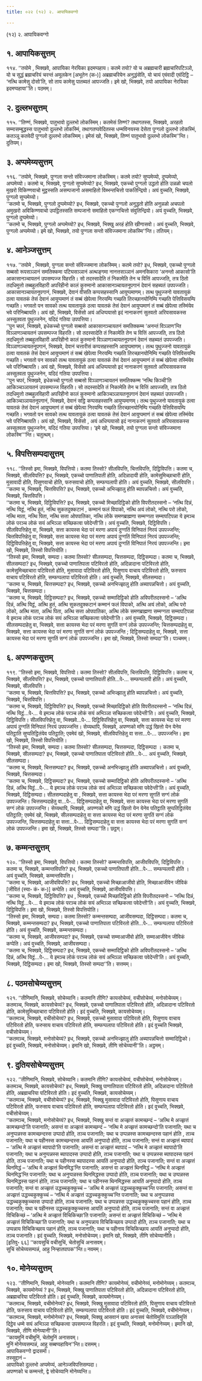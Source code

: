 ```yaml
---
title: ०२२ (१२) २. आपायिकवग्गो

---
```

(१२) २. आपायिकवग्गो  


## १. आपायिकसुत्तम्

११४. ‘‘तयोमे , भिक्खवे, आपायिका नेरयिका इदमप्पहाय। कतमे तयो? यो च अब्रह्मचारी ब्रह्मचारिपटिञ्ञो, यो च सुद्धं ब्रह्मचरियं चरन्तं अमूलकेन [अभूतेन (क॰)] अब्रह्मचरियेन अनुद्धंसेति, यो चायं एवंवादी एवंदिट्ठि – ‘नत्थि कामेसु दोसो’ति, सो ताय कामेसु पातब्यतं आपज्जति। इमे खो, भिक्खवे, तयो आपायिका नेरयिका इदमप्पहाया’’ति। पठमम्।  


## २. दुल्लभसुत्तम्

११५. ‘‘तिण्णं, भिक्खवे, पातुभावो दुल्लभो लोकस्मिम्। कतमेसं तिण्णं? तथागतस्स, भिक्खवे, अरहतो सम्मासम्बुद्धस्स पातुभावो दुल्लभो लोकस्मिं, तथागतप्पवेदितस्स धम्मविनयस्स देसेता पुग्गलो दुल्लभो लोकस्मिं, कतञ्ञू कतवेदी पुग्गलो दुल्लभो लोकस्मिम्। इमेसं खो, भिक्खवे, तिण्णं पातुभावो दुल्लभो लोकस्मि’’न्ति। दुतियम्।  


## ३. अप्पमेय्यसुत्तम्

११६. ‘‘तयोमे, भिक्खवे, पुग्गला सन्तो संविज्जमाना लोकस्मिम्। कतमे तयो? सुप्पमेय्यो, दुप्पमेय्यो, अप्पमेय्यो। कतमो च, भिक्खवे, पुग्गलो सुप्पमेय्यो? इध, भिक्खवे, एकच्चो पुग्गलो उद्धतो होति उन्नळो चपलो मुखरो विकिण्णवाचो मुट्ठस्सति असम्पजानो असमाहितो विब्भन्तचित्तो पाकतिन्द्रियो। अयं वुच्चति, भिक्खवे, पुग्गलो सुप्पमेय्यो।  
‘‘कतमो च, भिक्खवे, पुग्गलो दुप्पमेय्यो? इध, भिक्खवे, एकच्चो पुग्गलो अनुद्धतो होति अनुन्नळो अचपलो अमुखरो अविकिण्णवाचो उपट्ठितस्सति सम्पजानो समाहितो एकग्गचित्तो संवुतिन्द्रियो। अयं वुच्चति, भिक्खवे, पुग्गलो दुप्पमेय्यो।  
‘‘कतमो च, भिक्खवे, पुग्गलो अप्पमेय्यो? इध, भिक्खवे, भिक्खु अरहं होति खीणासवो। अयं वुच्चति, भिक्खवे, पुग्गलो अप्पमेय्यो। इमे खो, भिक्खवे, तयो पुग्गला सन्तो संविज्जमाना लोकस्मि’’न्ति। ततियम्।  


## ४. आनेञ्जसुत्तम्

११७. ‘‘तयोमे , भिक्खवे, पुग्गला सन्तो संविज्जमाना लोकस्मिम्। कतमे तयो? इध, भिक्खवे, एकच्चो पुग्गलो सब्बसो रूपसञ्ञानं समतिक्कमा पटिघसञ्ञानं अत्थङ्गमा नानत्तसञ्ञानं अमनसिकारा ‘अनन्तो आकासो’ति आकासानञ्चायतनं उपसम्पज्ज विहरति। सो तदस्सादेति तं निकामेति तेन च वित्तिं आपज्जति, तत्र ठितो तदधिमुत्तो तब्बहुलविहारी अपरिहीनो कालं कुरुमानो आकासानञ्चायतनूपगानं देवानं सहब्यतं उपपज्जति। आकासानञ्चायतनूपगानं, भिक्खवे, देवानं वीसति कप्पसहस्सानि आयुप्पमाणम्। तत्थ पुथुज्जनो यावतायुकं ठत्वा यावतकं तेसं देवानं आयुप्पमाणं तं सब्बं खेपेत्वा निरयम्पि गच्छति तिरच्छानयोनिम्पि गच्छति पेत्तिविसयम्पि गच्छति। भगवतो पन सावको तत्थ यावतायुकं ठत्वा यावतकं तेसं देवानं आयुप्पमाणं तं सब्बं खेपेत्वा तस्मिंयेव भवे परिनिब्बायति। अयं खो, भिक्खवे, विसेसो अयं अधिप्पयासो इदं नानाकरणं सुतवतो अरियसावकस्स अस्सुतवता पुथुज्जनेन, यदिदं गतिया उपपत्तिया।  
‘‘पुन चपरं, भिक्खवे, इधेकच्चो पुग्गलो सब्बसो आकासानञ्चायतनं समतिक्कम्म ‘अनन्तं विञ्ञाण’न्ति विञ्ञाणञ्चायतनं उपसम्पज्ज विहरति। सो तदस्सादेति तं निकामेति तेन च वित्तिं आपज्जति, तत्र ठितो तदधिमुत्तो तब्बहुलविहारी अपरिहीनो कालं कुरुमानो विञ्ञाणञ्चायतनूपगानं देवानं सहब्यतं उपपज्जति। विञ्ञाणञ्चायतनूपगानं, भिक्खवे, देवानं चत्तारीसं कप्पसहस्सानि आयुप्पमाणम्। तत्थ पुथुज्जनो यावतायुकं ठत्वा यावतकं तेसं देवानं आयुप्पमाणं तं सब्बं खेपेत्वा निरयम्पि गच्छति तिरच्छानयोनिम्पि गच्छति पेत्तिविसयम्पि गच्छति। भगवतो पन सावको तत्थ यावतायुकं ठत्वा यावतकं तेसं देवानं आयुप्पमाणं तं सब्बं खेपेत्वा तस्मिंयेव भवे परिनिब्बायति। अयं खो, भिक्खवे, विसेसो अयं अधिप्पयासो इदं नानाकरणं सुतवतो अरियसावकस्स अस्सुतवता पुथुज्जनेन, यदिदं गतिया उपपत्तिया।  
‘‘पुन चपरं, भिक्खवे, इधेकच्चो पुग्गलो सब्बसो विञ्ञाणञ्चायतनं समतिक्कम्म ‘नत्थि किञ्ची’ति आकिञ्चञ्ञायतनं उपसम्पज्ज विहरति। सो तदस्सादेति तं निकामेति तेन च वित्तिं आपज्जति, तत्र ठितो तदधिमुत्तो तब्बहुलविहारी अपरिहीनो कालं कुरुमानो आकिञ्चञ्ञायतनूपगानं देवानं सहब्यतं उपपज्जति। आकिञ्चञ्ञायतनूपगानं, भिक्खवे, देवानं सट्ठि कप्पसहस्सानि आयुप्पमाणम्। तत्थ पुथुज्जनो यावतायुकं ठत्वा यावतकं तेसं देवानं आयुप्पमाणं तं सब्बं खेपेत्वा निरयम्पि गच्छति तिरच्छानयोनिम्पि गच्छति पेत्तिविसयम्पि गच्छति। भगवतो पन सावको तत्थ यावतायुकं ठत्वा यावतकं तेसं देवानं आयुप्पमाणं तं सब्बं खेपेत्वा तस्मिंयेव भवे परिनिब्बायति। अयं खो, भिक्खवे, विसेसो , अयं अधिप्पयासो इदं नानाकरणं सुतवतो अरियसावकस्स अस्सुतवता पुथुज्जनेन, यदिदं गतिया उपपत्तिया। ‘इमे खो, भिक्खवे, तयो पुग्गला सन्तो संविज्जमाना लोकस्मि’’’न्ति। चतुत्थम्।  


## ५. विपत्तिसम्पदासुत्तम्

११८. ‘‘तिस्सो इमा, भिक्खवे, विपत्तियो। कतमा तिस्सो? सीलविपत्ति, चित्तविपत्ति, दिट्ठिविपत्ति। कतमा च, भिक्खवे, सीलविपत्ति? इध, भिक्खवे, एकच्चो पाणातिपाती होति, अदिन्नादायी होति, कामेसुमिच्छाचारी होति, मुसावादी होति, पिसुणवाचो होति, फरुसवाचो होति, सम्फप्पलापी होति। अयं वुच्चति, भिक्खवे, सीलविपत्ति।  
‘‘कतमा च, भिक्खवे, चित्तविपत्ति? इध, भिक्खवे, एकच्चो अभिज्झालु होति ब्यापन्नचित्तो। अयं वुच्चति, भिक्खवे, चित्तविपत्ति।  
‘‘कतमा च, भिक्खवे, दिट्ठिविपत्ति? इध, भिक्खवे, एकच्चो मिच्छादिट्ठिको होति विपरीतदस्सनो – ‘नत्थि दिन्नं, नत्थि यिट्ठं, नत्थि हुतं, नत्थि सुकतदुक्कटानं , कम्मानं फलं विपाको, नत्थि अयं लोको, नत्थि परो लोको, नत्थि माता, नत्थि पिता, नत्थि सत्ता ओपपातिका, नत्थि लोके समणब्राह्मणा सम्मग्गता सम्मापटिपन्ना ये इमञ्च लोकं परञ्च लोकं सयं अभिञ्ञा सच्छिकत्वा पवेदेन्ती’ति। अयं वुच्चति, भिक्खवे, दिट्ठिविपत्ति। सीलविपत्तिहेतु वा, भिक्खवे, सत्ता कायस्स भेदा परं मरणा अपायं दुग्गतिं विनिपातं निरयं उपपज्जन्ति; चित्तविपत्तिहेतु वा, भिक्खवे, सत्ता कायस्स भेदा परं मरणा अपायं दुग्गतिं विनिपातं निरयं उपपज्जन्ति; दिट्ठिविपत्तिहेतु वा, भिक्खवे, सत्ता कायस्स भेदा परं मरणा अपायं दुग्गतिं विनिपातं निरयं उपपज्जन्ति। इमा खो, भिक्खवे, तिस्सो विपत्तियोति।  
‘‘तिस्सो इमा, भिक्खवे, सम्पदा। कतमा तिस्सो? सीलसम्पदा, चित्तसम्पदा, दिट्ठिसम्पदा। कतमा च, भिक्खवे, सीलसम्पदा? इध, भिक्खवे, एकच्चो पाणातिपाता पटिविरतो होति, अदिन्नादाना पटिविरतो होति, कामेसुमिच्छाचारा पटिविरतो होति, मुसावादा पटिविरतो होति, पिसुणाय वाचाय पटिविरतो होति, फरुसाय वाचाय पटिविरतो होति, सम्फप्पलापा पटिविरतो होति। अयं वुच्चति, भिक्खवे, सीलसम्पदा।  
‘‘कतमा च, भिक्खवे, चित्तसम्पदा? इध, भिक्खवे, एकच्चो अनभिज्झालु होति अब्यापन्नचित्तो। अयं वुच्चति, भिक्खवे, चित्तसम्पदा।  
‘‘कतमा च, भिक्खवे, दिट्ठिसम्पदा? इध, भिक्खवे, एकच्चो सम्मादिट्ठिको होति अविपरीतदस्सनो – ‘अत्थि दिन्नं, अत्थि यिट्ठं, अत्थि हुतं, अत्थि सुकतदुक्कटानं कम्मानं फलं विपाको, अत्थि अयं लोको, अत्थि परो लोको, अत्थि माता, अत्थि पिता, अत्थि सत्ता ओपपातिका, अत्थि लोके समणब्राह्मणा सम्मग्गता सम्मापटिपन्ना ये इमञ्च लोकं परञ्च लोकं सयं अभिञ्ञा सच्छिकत्वा पवेदेन्ती’ति। अयं वुच्चति, भिक्खवे, दिट्ठिसम्पदा। सीलसम्पदाहेतु वा, भिक्खवे, सत्ता कायस्स भेदा परं मरणा सुगतिं सग्गं लोकं उपपज्जन्ति; चित्तसम्पदाहेतु वा, भिक्खवे, सत्ता कायस्स भेदा परं मरणा सुगतिं सग्गं लोकं उपपज्जन्ति ; दिट्ठिसम्पदाहेतु वा, भिक्खवे, सत्ता कायस्स भेदा परं मरणा सुगतिं सग्गं लोकं उपपज्जन्ति। इमा खो, भिक्खवे, तिस्सो सम्पदा’’ति। पञ्चमम्।  


## ६. अपण्णकसुत्तम्

११९. ‘‘तिस्सो इमा, भिक्खवे, विपत्तियो। कतमा तिस्सो? सीलविपत्ति, चित्तविपत्ति, दिट्ठिविपत्ति। कतमा च, भिक्खवे, सीलविपत्ति? इध, भिक्खवे, एकच्चो पाणातिपाती होति…पे॰… सम्फप्पलापी होति। अयं वुच्चति, भिक्खवे, सीलविपत्ति।  
‘‘कतमा च, भिक्खवे, चित्तविपत्ति? इध, भिक्खवे, एकच्चो अभिज्झालु होति ब्यापन्नचित्तो। अयं वुच्चति, भिक्खवे, चित्तविपत्ति।  
‘‘कतमा च, भिक्खवे, दिट्ठिविपत्ति? इध, भिक्खवे, एकच्चो मिच्छादिट्ठिको होति विपरीतदस्सनो – ‘नत्थि दिन्नं, नत्थि यिट्ठं…पे॰… ये इमञ्च लोकं परञ्च लोकं सयं अभिञ्ञा सच्छिकत्वा पवेदेन्ती’ति। अयं वुच्चति, भिक्खवे, दिट्ठिविपत्ति। सीलविपत्तिहेतु वा, भिक्खवे…पे॰… दिट्ठिविपत्तिहेतु वा, भिक्खवे, सत्ता कायस्स भेदा परं मरणा अपायं दुग्गतिं विनिपातं निरयं उपपज्जन्ति। सेय्यथापि, भिक्खवे, अपण्णको मणि उद्धं खित्तो येन येनेव पतिट्ठाति सुप्पतिट्ठितंयेव पतिट्ठाति; एवमेवं खो, भिक्खवे, सीलविपत्तिहेतु वा सत्ता…पे॰… उपपज्जन्ति। इमा खो, भिक्खवे, तिस्सो विपत्तियोति।  
‘‘तिस्सो इमा, भिक्खवे, सम्पदा। कतमा तिस्सो? सीलसम्पदा, चित्तसम्पदा, दिट्ठिसम्पदा । कतमा च, भिक्खवे, सीलसम्पदा? इध, भिक्खवे, एकच्चो पाणातिपाता पटिविरतो होति…पे॰… अयं वुच्चति, भिक्खवे, सीलसम्पदा।  
‘‘कतमा च, भिक्खवे, चित्तसम्पदा? इध, भिक्खवे, एकच्चो अनभिज्झालु होति अब्यापन्नचित्तो। अयं वुच्चति, भिक्खवे, चित्तसम्पदा।  
‘‘कतमा च, भिक्खवे, दिट्ठिसम्पदा? इध, भिक्खवे, एकच्चो सम्मादिट्ठिको होति अविपरीतदस्सनो – ‘अत्थि दिन्नं, अत्थि यिट्ठं…पे॰… ये इमञ्च लोकं परञ्च लोकं सयं अभिञ्ञा सच्छिकत्वा पवेदेन्ती’ति। अयं वुच्चति, भिक्खवे, दिट्ठिसम्पदा। सीलसम्पदाहेतु वा , भिक्खवे, सत्ता कायस्स भेदा परं मरणा सुगतिं सग्गं लोकं उपपज्जन्ति। चित्तसम्पदाहेतु वा…पे॰… दिट्ठिसम्पदाहेतु वा, भिक्खवे, सत्ता कायस्स भेदा परं मरणा सुगतिं सग्गं लोकं उपपज्जन्ति। सेय्यथापि, भिक्खवे, अपण्णको मणि उद्धं खित्तो येन येनेव पतिट्ठाति सुप्पतिट्ठितंयेव पतिट्ठाति; एवमेवं खो, भिक्खवे, सीलसम्पदाहेतु वा सत्ता कायस्स भेदा परं मरणा सुगतिं सग्गं लोकं उपपज्जन्ति, चित्तसम्पदाहेतु वा सत्ता…पे॰… दिट्ठिसम्पदाहेतु वा सत्ता कायस्स भेदा परं मरणा सुगतिं सग्गं लोकं उपपज्जन्ति। इमा खो, भिक्खवे, तिस्सो सम्पदा’’ति। छट्ठम्।  


## ७. कम्मन्तसुत्तम्

१२०. ‘‘तिस्सो इमा, भिक्खवे, विपत्तियो। कतमा तिस्सो? कम्मन्तविपत्ति, आजीवविपत्ति, दिट्ठिविपत्ति। कतमा च, भिक्खवे, कम्मन्तविपत्ति? इध, भिक्खवे, एकच्चो पाणातिपाती होति…पे॰… सम्फप्पलापी होति । अयं वुच्चति, भिक्खवे, कम्मन्तविपत्ति।  
‘‘कतमा च, भिक्खवे, आजीवविपत्ति? इध, भिक्खवे, एकच्चो मिच्छाआजीवो होति, मिच्छाआजीवेन जीविकं [जीवितं (स्या॰ कं॰ क॰)] कप्पेति। अयं वुच्चति, भिक्खवे, आजीवविपत्ति।  
‘‘कतमा च, भिक्खवे, दिट्ठिविपत्ति? इध , भिक्खवे, एकच्चो मिच्छादिट्ठिको होति विपरीतदस्सनो – ‘नत्थि दिन्नं, नत्थि यिट्ठं…पे॰… ये इमञ्च लोकं परञ्च लोकं सयं अभिञ्ञा सच्छिकत्वा पवेदेन्ती’ति। अयं वुच्चति, भिक्खवे, दिट्ठिविपत्ति। इमा खो, भिक्खवे, तिस्सो विपत्तियोति।  
‘‘तिस्सो इमा, भिक्खवे, सम्पदा। कतमा तिस्सो? कम्मन्तसम्पदा, आजीवसम्पदा, दिट्ठिसम्पदा। कतमा च, भिक्खवे, कम्मन्तसम्पदा? इध, भिक्खवे, एकच्चो पाणातिपाता पटिविरतो होति…पे॰… सम्फप्पलापा पटिविरतो होति। अयं वुच्चति, भिक्खवे, कम्मन्तसम्पदा।  
‘‘कतमा च, भिक्खवे, आजीवसम्पदा? इध, भिक्खवे, एकच्चो सम्माआजीवो होति, सम्माआजीवेन जीविकं कप्पेति। अयं वुच्चति, भिक्खवे, आजीवसम्पदा।  
‘‘कतमा च, भिक्खवे, दिट्ठिसम्पदा? इध, भिक्खवे, एकच्चो सम्मादिट्ठिको होति अविपरीतदस्सनो – ‘अत्थि दिन्नं, अत्थि यिट्ठं…पे॰… ये इमञ्च लोकं परञ्च लोकं सयं अभिञ्ञा सच्छिकत्वा पवेदेन्ती’ति। अयं वुच्चति, भिक्खवे, दिट्ठिसम्पदा। इमा खो, भिक्खवे, तिस्सो सम्पदा’’ति। सत्तमम्।  


## ८. पठमसोचेय्यसुत्तम्

१२१. ‘‘तीणिमानि, भिक्खवे, सोचेय्यानि। कतमानि तीणि? कायसोचेय्यं, वचीसोचेय्यं, मनोसोचेय्यम्। कतमञ्च, भिक्खवे, कायसोचेय्यं? इध, भिक्खवे, एकच्चो पाणातिपाता पटिविरतो होति, अदिन्नादाना पटिविरतो होति, कामेसुमिच्छाचारा पटिविरतो होति। इदं वुच्चति, भिक्खवे, कायसोचेय्यम्।  
‘‘कतमञ्च, भिक्खवे, वचीसोचेय्यं? इध, भिक्खवे, एकच्चो मुसावादा पटिविरतो होति, पिसुणाय वाचाय पटिविरतो होति, फरुसाय वाचाय पटिविरतो होति, सम्फप्पलापा पटिविरतो होति। इदं वुच्चति भिक्खवे, वचीसोचेय्यम्।  
‘‘कतमञ्च, भिक्खवे, मनोसोचेय्यं? इध, भिक्खवे, एकच्चो अनभिज्झालु होति अब्यापन्नचित्तो सम्मादिट्ठिको। इदं वुच्चति, भिक्खवे, मनोसोचेय्यम्। इमानि खो, भिक्खवे, तीणि सोचेय्यानी’’ति। अट्ठमम्।  


## ९. दुतियसोचेय्यसुत्तम्

१२२. ‘‘तीणिमानि, भिक्खवे, सोचेय्यानि। कतमानि तीणि? कायसोचेय्यं, वचीसोचेय्यं, मनोसोचेय्यम्। कतमञ्च, भिक्खवे, कायसोचेय्यं? इध, भिक्खवे, भिक्खु पाणातिपाता पटिविरतो होति, अदिन्नादाना पटिविरतो होति, अब्रह्मचरिया पटिविरतो होति। इदं वुच्चति, भिक्खवे, कायसोचेय्यम्।  
‘‘कतमञ्च, भिक्खवे, वचीसोचेय्यं? इध, भिक्खवे, भिक्खु मुसावादा पटिविरतो होति, पिसुणाय वाचाय पटिविरतो होति, फरुसाय वाचाय पटिविरतो होति, सम्फप्पलापा पटिविरतो होति। इदं वुच्चति, भिक्खवे, वचीसोचेय्यम्।  
‘‘कतमञ्च, भिक्खवे, मनोसोचेय्यं? इध, भिक्खवे, भिक्खु सन्तं वा अज्झत्तं कामच्छन्दं – ‘अत्थि मे अज्झत्तं कामच्छन्दो’ति पजानाति; असन्तं वा अज्झत्तं कामच्छन्दं – ‘नत्थि मे अज्झत्तं कामच्छन्दो’ति पजानाति; यथा च अनुप्पन्नस्स कामच्छन्दस्स उप्पादो होति, तञ्च पजानाति; यथा च उप्पन्नस्स कामच्छन्दस्स पहानं होति , तञ्च पजानाति; यथा च पहीनस्स कामच्छन्दस्स आयतिं अनुप्पादो होति, तञ्च पजानाति; सन्तं वा अज्झत्तं ब्यापादं – ‘अत्थि मे अज्झत्तं ब्यापादो’ति पजानाति; असन्तं वा अज्झत्तं ब्यापादं – ‘नत्थि मे अज्झत्तं ब्यापादो’ति पजानाति; यथा च अनुप्पन्नस्स ब्यापादस्स उप्पादो होति, तञ्च पजानाति; यथा च उप्पन्नस्स ब्यापादस्स पहानं होति, तञ्च पजानाति; यथा च पहीनस्स ब्यापादस्स आयतिं अनुप्पादो होति, तञ्च पजानाति; सन्तं वा अज्झत्तं थिनमिद्धं – ‘अत्थि मे अज्झत्तं थिनमिद्ध’न्ति पजानाति; असन्तं वा अज्झत्तं थिनमिद्धं – ‘नत्थि मे अज्झत्तं थिनमिद्ध’न्ति पजानाति; यथा च अनुप्पन्नस्स थिनमिद्धस्स उप्पादो होति, तञ्च पजानाति; यथा च उप्पन्नस्स थिनमिद्धस्स पहानं होति, तञ्च पजानाति; यथा च पहीनस्स थिनमिद्धस्स आयतिं अनुप्पादो होति, तञ्च पजानाति; सन्तं वा अज्झत्तं उद्धच्चकुक्कुच्चं – ‘अत्थि मे अज्झत्तं उद्धच्चकुक्कुच्च’न्ति पजानाति; असन्तं वा अज्झत्तं उद्धच्चकुक्कुच्चं – ‘नत्थि मे अज्झत्तं उद्धच्चकुक्कुच्च’न्ति पजानाति; यथा च अनुप्पन्नस्स उद्धच्चकुक्कुच्चस्स उप्पादो होति, तञ्च पजानाति; यथा च उप्पन्नस्स उद्धच्चकुक्कुच्चस्स पहानं होति, तञ्च पजानाति; यथा च पहीनस्स उद्धच्चकुक्कुच्चस्स आयतिं अनुप्पादो होति, तञ्च पजानाति; सन्तं वा अज्झत्तं विचिकिच्छं – ‘अत्थि मे अज्झत्तं विचिकिच्छा’ति पजानाति; असन्तं वा अज्झत्तं विचिकिच्छं – ‘नत्थि मे अज्झत्तं विचिकिच्छा’ति पजानाति; यथा च अनुप्पन्नाय विचिकिच्छाय उप्पादो होति, तञ्च पजानाति; यथा च उप्पन्नाय विचिकिच्छाय पहानं होति, तञ्च पजानाति; यथा च पहीनाय विचिकिच्छाय आयतिं अनुप्पादो होति, तञ्च पजानाति। इदं वुच्चति, भिक्खवे, मनोसोचेय्यम्। इमानि खो, भिक्खवे, तीणि सोचेय्यानीति।  
[इतिवु॰ ६६] ‘‘कायसुचिं वचीसुचिं, चेतोसुचिं अनासवम्।  
सुचिं सोचेय्यसम्पन्नं, आहु निन्हातपापक’’न्ति॥ नवमम्।  


## १०. मोनेय्यसुत्तम्

१२३. ‘‘तीणिमानि, भिक्खवे, मोनेय्यानि। कतमानि तीणि? कायमोनेय्यं, वचीमोनेय्यं, मनोमोनेय्यम्। कतमञ्च, भिक्खवे, कायमोनेय्यं ? इध, भिक्खवे, भिक्खु पाणातिपाता पटिविरतो होति, अदिन्नादाना पटिविरतो होति, अब्रह्मचरिया पटिविरतो होति। इदं वुच्चति, भिक्खवे, कायमोनेय्यम्।  
‘‘कतमञ्च, भिक्खवे, वचीमोनेय्यं? इध, भिक्खवे, भिक्खु मुसावादा पटिविरतो होति, पिसुणाय वाचाय पटिविरतो होति, फरुसाय वाचाय पटिविरतो होति, सम्फप्पलापा पटिविरतो होति। इदं वुच्चति, भिक्खवे, वचीमोनेय्यम्।  
‘‘कतमञ्च, भिक्खवे, मनोमोनेय्यं? इध, भिक्खवे, भिक्खु आसवानं खया अनासवं चेतोविमुत्तिं पञ्ञाविमुत्तिं दिट्ठेव धम्मे सयं अभिञ्ञा सच्छिकत्वा उपसम्पज्ज विहरति। इदं वुच्चति, भिक्खवे, मनोमोनेय्यम्। इमानि खो, भिक्खवे, तीणि मोनेय्यानी’’ति।  
‘‘कायमुनिं वचीमुनिं, चेतोमुनिं अनासवम्।  
मुनिं मोनेय्यसम्पन्नं, आहु सब्बप्पहायिन’’न्ति॥ दसमम्।  
आपायिकवग्गो द्वादसमो।  
तस्सुद्दानं –  
आपायिको दुल्लभो अप्पमेय्यं, आनेञ्जविपत्तिसम्पदा।  
अपण्णको च कम्मन्तो, द्वे सोचेय्यानि मोनेय्यन्ति॥  